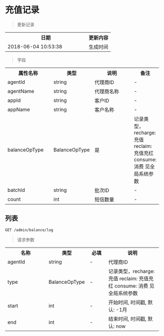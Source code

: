# 充值记录

> 更新记录

<table>
    <tr>
        <th style="width:250px;">日期</th>
        <th>更新内容</th>
    </tr>
    <tr>
        <td>2018-06-04 10:53:38</td>
        <td>生成时间</td>
    </tr>
</table>

> 字段

<table>
    <tr>
        <th style="width:150px;">属性名称</th>
        <th style="width:60px;">类型</th>
        <th style="width:200px;">说明</th>
        <th>备注</th>
    </tr>
    <tr>
        <td>agentId</td>
        <td>string</td>
        <td>代理商ID</td>
        <td>-</td>
    </tr>
    <tr>
        <td>agentName</td>
        <td>string</td>
        <td>代理商名称</td>
        <td>-</td>
    </tr>
    <tr>
        <td>appId</td>
        <td>string</td>
        <td>客户ID</td>
        <td>-</td>
    </tr>
    <tr>
        <td>appName</td>
        <td>string</td>
        <td>客户名称</td>
        <td>-</td>
    </tr>
    <tr>
        <td>balanceOpType</td>
        <td>BalanceOpType</td>
        <td>是</td>
        <td>记录类型，recharge: 充值 reclaim: 充值充红 consume: 消费 见全局系统参数</td>
    </tr>
    <tr>
        <td>batchId</td>
        <td>string</td>
        <td>批次ID</td>
        <td>-</td>
    </tr>
    <tr>
        <td>count</td>
        <td>int</td>
        <td>短信数量</td>
        <td>-</td>
    </tr>
</table>

## 列表

```
GET /admin/balance/log
```

>请求参数
<table>
    <tr>
        <th style="width:150px;">名称</th>
        <th style="width:60px;">类型</th>
        <th style="width:60px;">必填</th>
        <th style="width:200px;">说明</th>
    </tr>
    <tr>
        <td>agentId</td>
        <td>string</td>
        <td>-</td>
        <td>代理商ID</td>
    </tr>
    <tr>
        <td>type</td>
        <td>BalanceOpType</td>
        <td>-</td>
        <td>记录类型，recharge: 充值 reclaim: 充值充红 consume: 消费 见全局系统参数</td>
    </tr>
    <tr>
        <td>start</td>
        <td>int</td>
        <td>-</td>
        <td>开始时间, 时间戳, 默认: -1月</td>
    </tr>
    <tr>
        <td>end</td>
        <td>int</td>
        <td>-</td>
        <td>结束时间, 时间戳, 默认: now</td>
    </tr>
</table>
